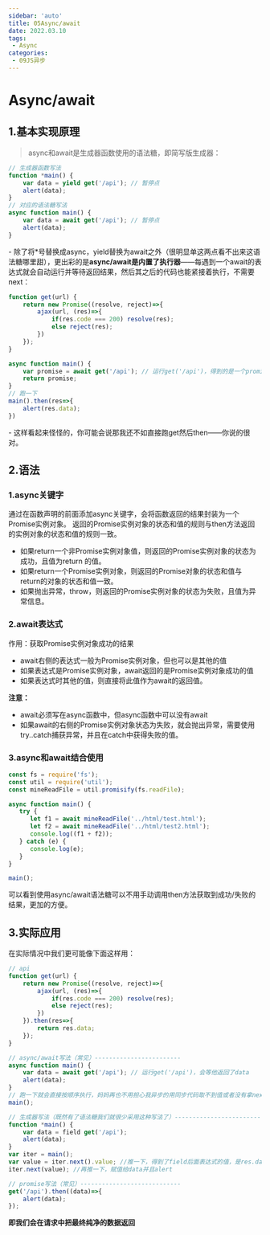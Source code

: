 ```yaml
---
sidebar: 'auto'
title: 05Async/await
date: 2022.03.10
tags:
 - Async
categories: 
 - 09JS异步
---
```


# Async/await

## 1.基本实现原理

> async和await是生成器函数使用的语法糖，即简写版生成器：

```js
// 生成器函数写法
function *main() {
    var data = yield get('/api'); // 暂停点
    alert(data);
}
// 对应的语法糖写法
async function main() {
    var data = await get('/api'); // 暂停点
    alert(data);
}
```

\- 除了将*号替换成async，yield替换为await之外（很明显单这两点看不出来这语法糖哪里甜），更出彩的是**async/await是内置了执行器**——每遇到一个await的表达式就会自动运行并等待返回结果，然后其之后的代码也能紧接着执行，不需要next：

```js
function get(url) {
    return new Promise((resolve, reject)=>{
        ajax(url, (res)=>{
            if(res.code === 200) resolve(res);
            else reject(res);
        })
    });
}

async function main() {
    var promise = await get('/api'); // 运行get('/api')，得到的是一个promise
    return promise;
}
// 跑一下
main().then(res=>{
    alert(res.data);
})
```

\- 这样看起来怪怪的，你可能会说那我还不如直接跑get然后then——你说的很对。



## 2.语法

### 1.async关键字

通过在函数声明的前面添加async关键字，会将函数返回的结果封装为一个Promise实例对象。
返回的Promise实例对象的状态和值的规则与then方法返回的实例对象的状态和值的规则一致。

- 如果return一个非Promise实例对象值，则返回的Promise实例对象的状态为成功，且值为return 的值。
- 如果return一个Promise实例对象，则返回的Promise对象的状态和值与return的对象的状态和值一致。
- 如果抛出异常，throw，则返回的Promise实例对象的状态为失败，且值为异常信息。

### 2.await表达式

作用：获取Promise实例对象成功的结果

- await右侧的表达式一般为Promise实例对象，但也可以是其他的值
- 如果表达式是Promise实例对象，await返回的是Promise实例对象成功的值
- 如果表达式时其他的值，则直接将此值作为await的返回值。

**注意：**

- await必须写在async函数中，但async函数中可以没有await
- 如果await的右侧的Promise实例对象状态为失败，就会抛出异常，需要使用try..catch捕获异常，并且在catch中获得失败的值。

### 3.async和await结合使用

```js
const fs = require('fs');
const util = require('util');
const mineReadFile = util.promisify(fs.readFile);

async function main() {
   try {
      let f1 = await mineReadFile('../html/test.html');
      let f2 = await mineReadFile('../html/test2.html');
      console.log((f1 + f2));
   } catch (e) {
      console.log(e);
   }
}

main();
```

可以看到使用async/await语法糖可以不用手动调用then方法获取到成功/失败的结果，更加的方便。

## 3.实际应用

在实际情况中我们更可能像下面这样用：

```js
// api
function get(url) {
    return new Promise((resolve, reject)=>{
        ajax(url, (res)=>{
            if(res.code === 200) resolve(res);
            else reject(res);
        })
    }).then(res=>{
        return res.data;
    });
}

// async/await写法（常见）------------------------
async function main() {
    var data = await get('/api'); // 运行get('/api')，会等他返回了data
    alert(data);
}
// 跑一下就会直接按顺序执行，妈妈再也不用担心我异步的用同步代码取不到值或者没有拿next驱动啦
main();

// 生成器写法（既然有了语法糖我们就很少采用这种写法了）-----------------------------
function *main() {
    var data = field get('/api');
    alert(data);
}
var iter = main();
var value = iter.next().value; //推一下，得到了field后面表达式的值，是res.data
iter.next(value); //再推一下，赋值给data并且alert

// promise写法（常见）----------------------------
get('/api').then((data)=>{
    alert(data);
});
```

**即我们会在请求中把最终纯净的数据返回**







